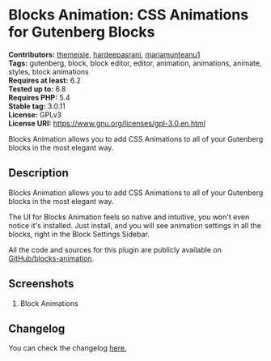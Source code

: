 # Blocks Animation: CSS Animations for Gutenberg Blocks

**Contributors:** [themeisle](https://profiles.wordpress.org/themeisle/), [hardeepasrani](https://profiles.wordpress.org/hardeepasrani/), [mariamunteanu1](https://profiles.wordpress.org/mariamunteanu1/)  
**Tags:** gutenberg, block, block editor, editor, animation, animations, animate, styles, block animations  
**Requires at least:** 6.2  
**Tested up to:** 6.8  
**Requires PHP:** 5.4  
**Stable tag:** 3.0.11  
**License:** GPLv3  
**License URI:** https://www.gnu.org/licenses/gpl-3.0.en.html

Blocks Animation allows you to add CSS Animations to all of your Gutenberg blocks in the most elegant way.

## Description

Blocks Animation allows you to add CSS Animations to all of your Gutenberg blocks in the most elegant way.

The UI for Blocks Animation feels so native and intuitive, you won't even notice it's installed. Just install, and you will see animation settings in all the blocks, right in the Block Settings Sidebar.

All the code and sources for this plugin are publicly available on [GitHub/blocks-animation](https://github.com/Codeinwp/otter-blocks/tree/master/plugins/blocks-animation).

## Screenshots

1. Block Animations

## Changelog

You can check the changelog [here.](https://github.com/Codeinwp/otter-blocks/blob/master/CHANGELOG.md)
